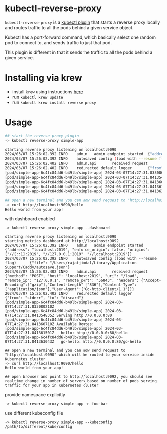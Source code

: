 # kubectl-reverse-proxy

`kubectl-reverse-proxy` is a [kubectl plugin](https://kubernetes.io/docs/tasks/extend-kubectl/kubectl-plugins/) that starts a reverse proxy locally and routes traffic to all the pods behind a given service object.

Kubectl has a port-forward command, which basically select one random pod to connect to, and sends traffic to just that pod.

This plugin is different in that it sends the traffic to all the pods behind a given service.

# Installing via krew
- install `krew` using instructions [here](https://github.com/kubernetes-sigs/krew#installation)
- run `kubectl krew update`
- run `kubectl krew install reverse-proxy`


# Usage

```bash
## start the reverse proxy plugin
-> kubectl reverse-proxy simple-app

starting reverse proxy listening on localhost:9090
2024/03/07 15:26:02.392 INFO    admin   admin endpoint started  {"address": "localhost:2019", "enforce_origin": false, "origins": ["//[::1]:2019", "//127.0.0.1:2019", "//localhost:2019"]}
2024/03/07 15:26:02.392 INFO    autosaved config (load with --resume flag)      {"file": "/Users/rajatjindal/Library/Application Support/Caddy/autosave.json"}
2024/03/07 15:26:02.402 INFO    admin.api       received request        {"method": "POST", "host": "localhost:2019", "uri": "/load", "remote_ip": "127.0.0.1", "remote_port": "56843", "headers": {"Accept-Encoding":["gzip"],"Content-Length":["836"],"Content-Type":["application/json"],"User-Agent":["Go-http-client/1.1"]}}
2024/03/07 15:26:02.402 INFO    redirected default logger       {"from": "stderr", "to": "discard"}
[pod/simple-app-6c4fc84dd6-b49lb/simple-app] 2024-03-07T14:27:31.833080210Z 
[pod/simple-app-6c4fc84dd6-b49lb/simple-app] 2024-03-07T14:27:31.841354835Z Serving http://0.0.0.0:80
[pod/simple-app-6c4fc84dd6-b49lb/simple-app] 2024-03-07T14:27:31.841360710Z Available Routes:
[pod/simple-app-6c4fc84dd6-b49lb/simple-app] 2024-03-07T14:27:31.841361501Z   hello: http://0.0.0.0:80/hello
[pod/simple-app-6c4fc84dd6-b49lb/simple-app] 2024-03-07T14:27:31.841363043Z   go-hello: http://0.0.0.0:80/go-hello

## open a new terminal and you can now send request to "http://localhost:9090" which will be routed to your service inside Kubernetes cluster
-> curl http://localhost:9090/hello
Hello world from your app!
```

with dashboard enabled

```shell
-> kubectl reverse-proxy simple-app --dashboard

starting reverse proxy listening on localhost:9090
starting metrics dashboard at http://localhost:9092
2024/03/07 15:26:02.392 INFO    admin   admin endpoint started  {"address": "localhost:2019", "enforce_origin": false, "origins": ["//[::1]:2019", "//127.0.0.1:2019", "//localhost:2019"]}
2024/03/07 15:26:02.392 INFO    autosaved config (load with --resume flag)      {"file": "/Users/rajatjindal/Library/Application Support/Caddy/autosave.json"}
2024/03/07 15:26:02.402 INFO    admin.api       received request        {"method": "POST", "host": "localhost:2019", "uri": "/load", "remote_ip": "127.0.0.1", "remote_port": "56843", "headers": {"Accept-Encoding":["gzip"],"Content-Length":["836"],"Content-Type":["application/json"],"User-Agent":["Go-http-client/1.1"]}}
2024/03/07 15:26:02.402 INFO    redirected default logger       {"from": "stderr", "to": "discard"}
[pod/simple-app-6c4fc84dd6-b49lb/simple-app] 2024-03-07T14:27:31.833080210Z 
[pod/simple-app-6c4fc84dd6-b49lb/simple-app] 2024-03-07T14:27:31.841354835Z Serving http://0.0.0.0:80
[pod/simple-app-6c4fc84dd6-b49lb/simple-app] 2024-03-07T14:27:31.841360710Z Available Routes:
[pod/simple-app-6c4fc84dd6-b49lb/simple-app] 2024-03-07T14:27:31.841361501Z   hello: http://0.0.0.0:80/hello
[pod/simple-app-6c4fc84dd6-b49lb/simple-app] 2024-03-07T14:27:31.841363043Z   go-hello: http://0.0.0.0:80/go-hello

## open a new terminal and you can now send request to "http://localhost:9090" which will be routed to your service inside Kubernetes cluster
-> curl http://localhost:9090/hello
Hello world from your app!

## open browser and point to http://localhost:9092, you should see realtime change in number of servers based on number of pods serving traffic for your app in Kubernetes cluster
```

provide namespace explicitly

```shell
-> kubectl reverse-proxy simple-app -n foo-bar
```

use different kubeconfig file

```shell
-> kubectl reverse-proxy simple-app --kubeconfig /path/to/different/kube/config
```


